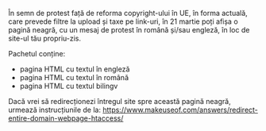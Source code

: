 În semn de protest față de reforma copyright-ului în UE, în forma actuală, care prevede filtre la upload și taxe pe link-uri, 
în 21 martie poți afișa o pagină neagră, cu un mesaj de protest în română și/sau engleză, în loc de site-ul tău propriu-zis.

Pachetul conține:
- pagina HTML cu textul în engleză
- pagina HTML cu textul în română
- pagina HTML cu textul bilingv

Dacă vrei să redirecționezi întregul site spre această pagină neagră, urmează instrucțiunile de la:
https://www.makeuseof.com/answers/redirect-entire-domain-webpage-htaccess/
